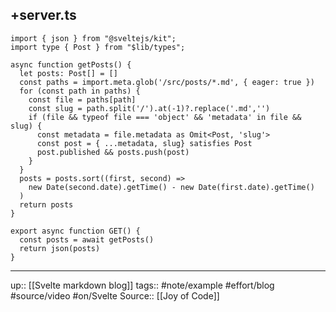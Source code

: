 ## +server.ts

```
import { json } from "@sveltejs/kit";
import type { Post } from "$lib/types";

async function getPosts() {
  let posts: Post[] = []
  const paths = import.meta.glob('/src/posts/*.md', { eager: true })
  for (const path in paths) {
    const file = paths[path]
    const slug = path.split('/').at(-1)?.replace('.md','')
    if (file && typeof file === 'object' && 'metadata' in file && slug) {
      const metadata = file.metadata as Omit<Post, 'slug'>
      const post = { ...metadata, slug} satisfies Post
      post.published && posts.push(post)
    }
  }
  posts = posts.sort((first, second) =>
    new Date(second.date).getTime() - new Date(first.date).getTime()
  )
  return posts
}

export async function GET() {
  const posts = await getPosts()
  return json(posts)
}
```

---
up:: [[Svelte markdown blog]]
tags:: #note/example #effort/blog #source/video #on/Svelte
Source:: [[Joy of Code]]

